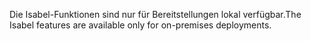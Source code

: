 <span data-ttu-id="2a0fa-101">Die Isabel-Funktionen sind nur für Bereitstellungen lokal verfügbar.</span><span class="sxs-lookup"><span data-stu-id="2a0fa-101">The Isabel features are available only for on-premises deployments.</span></span>